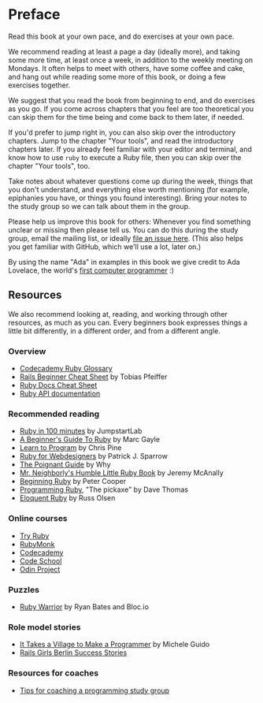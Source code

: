# Preface

Read this book at your own pace, and do exercises at your own pace.

We recommend reading at least a page a day (ideally more), and taking some more
time, at least once a week, in addition to the weekly meeting on Mondays. It often
helps to meet with others, have some coffee and cake, and hang out while reading some
more of this book, or doing a few exercises together.

We suggest that you read the book from beginning to end, and do exercises as you go. If you come across chapters that you feel are too theoretical you can skip them for the time being and come back to them later, if needed.

If you'd prefer to jump right in, you can also skip over the introductory
chapters. Jump to the chapter "Your tools", and read the introductory
chapters later. If you already feel familiar with your editor and terminal, and
know how to use `ruby` to execute a Ruby file, then you can skip over the
chapter "Your tools", too.

Take notes about whatever questions come up during the week, things that you
don't understand, and everything else worth mentioning (for example, epiphanies
you have, or things you found interesting). Bring your notes to the study
group so we can talk about them in the group.

Please help us improve this book for others: Whenever you find something unclear
or missing then please tell us. You can do this during the study group, email the
mailing list, or ideally
[file an issue here](https://github.com/rubymonsters/learning_ruby/issues/new).
(This also helps you get familiar with GitHub, which we'll use a lot, later on.)

By using the name "Ada" in examples in this book we give credit to Ada
Lovelace, the world's [first computer programmer](http://en.wikipedia.org/wiki/Ada_Lovelace) :)

## Resources

We also recommend looking at, reading, and working through other resources,
as much as you can. Every beginners book expresses things a little bit differently, in a
different order, and from a different angle.

### Overview

* [Codecademy Ruby Glossary](http://www.codecademy.com/glossary/ruby)
* [Rails Beginner Cheat Sheet](http://www.pragtob.info/rails-beginner-cheatsheet/index.html) by Tobias Pfeiffer
* [Ruby Docs Cheat Sheet](http://overapi.com/ruby)
* [Ruby API documentation](http://ruby-doc.org/core-2.2.0)

### Recommended reading

* [Ruby in 100 minutes](http://tutorials.jumpstartlab.com/projects/ruby_in_100_minutes.html) by JumpstartLab
* [A Beginner's Guide To Ruby](https://hackhands.com/beginners-guide-ruby) by Marc Gayle
* [Learn to Program](https://pine.fm/LearnToProgram/chap_00.html) by Chris Pine
* [Ruby for Webdesigners](http://rubyforwebdesigners.com) by Patrick J. Sparrow
* [The Poignant Guide](http://mislav.uniqpath.com/poignant-guide/book) by Why
* [Mr. Neighborly's Humble Little Ruby Book](http://www.humblelittlerubybook.com) by Jeremy McAnally
* [Beginning Ruby](http://www.amazon.com/books/dp/1590597664) by Peter Cooper
* [Programming Ruby](https://pragprog.com/book/ruby4/programming-ruby-1-9-2-0), "The pickaxe" by Dave Thomas
* [Eloquent Ruby](http://www.amazon.com/Eloquent-Ruby-Addison-Wesley-Professional-Series/dp/0321584104) by Russ Olsen

### Online courses

* [Try Ruby](http://tryruby.org)
* [RubyMonk](http://rubymonk.com/learning/books/1)
* [Codecademy](http://www.codecademy.com)
* [Code School](http://www.codeschool.com)
* [Odin Project](http://www.theodinproject.com/ruby-programming)

### Puzzles

* [Ruby Warrior](https://www.bloc.io/ruby-warrior) by Ryan Bates and Bloc.io

### Role model stories

* [It Takes a Village to Make a Programmer](https://www.youtube.com/watch?v=FHNrw7aiKOE) by Michele Guido
* [Rails Girls Berlin Success Stories](http://railsgirlsberlin.de/category/success-stories)

### Resources for coaches

* [Tips for coaching a programming study group](http://coaching.rubymonstas.org)
